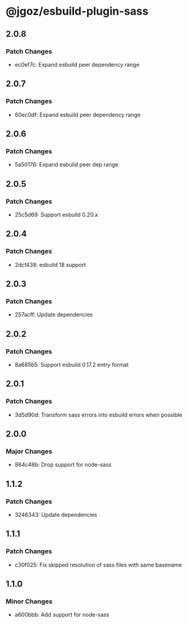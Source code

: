 # @jgoz/esbuild-plugin-sass

## 2.0.8

### Patch Changes

- ec0ef7c: Expand esbuild peer dependency range

## 2.0.7

### Patch Changes

- 60ec0df: Expand esbuild peer dependency range

## 2.0.6

### Patch Changes

- 5a50176: Expand esbuild peer dep range

## 2.0.5

### Patch Changes

- 25c5d69: Support esbuild 0.20.x

## 2.0.4

### Patch Changes

- 2dcf438: esbuild 18 support

## 2.0.3

### Patch Changes

- 257acff: Update dependencies

## 2.0.2

### Patch Changes

- 8a685b5: Support esbuild 0.17.2 entry format

## 2.0.1

### Patch Changes

- 3d5d90d: Transform sass errors into esbuild errors when possible

## 2.0.0

### Major Changes

- 864c46b: Drop support for node-sass

## 1.1.2

### Patch Changes

- 3246343: Update dependencies

## 1.1.1

### Patch Changes

- c30f025: Fix skipped resolution of sass files with same basename

## 1.1.0

### Minor Changes

- a600bbb: Add support for node-sass
